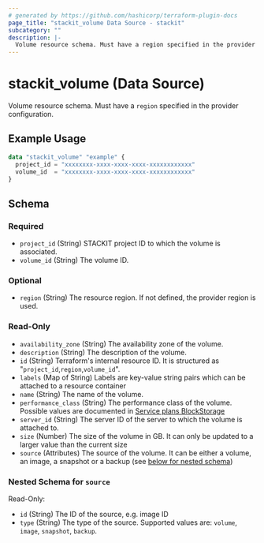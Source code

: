 ```yaml
---
# generated by https://github.com/hashicorp/terraform-plugin-docs
page_title: "stackit_volume Data Source - stackit"
subcategory: ""
description: |-
  Volume resource schema. Must have a region specified in the provider configuration.
---
```


# stackit_volume (Data Source)

Volume resource schema. Must have a `region` specified in the provider configuration.

## Example Usage

```terraform
data "stackit_volume" "example" {
  project_id = "xxxxxxxx-xxxx-xxxx-xxxx-xxxxxxxxxxxx"
  volume_id  = "xxxxxxxx-xxxx-xxxx-xxxx-xxxxxxxxxxxx"
}
```

<!-- schema generated by tfplugindocs -->
## Schema

### Required

- `project_id` (String) STACKIT project ID to which the volume is associated.
- `volume_id` (String) The volume ID.

### Optional

- `region` (String) The resource region. If not defined, the provider region is used.

### Read-Only

- `availability_zone` (String) The availability zone of the volume.
- `description` (String) The description of the volume.
- `id` (String) Terraform's internal resource ID. It is structured as "`project_id`,`region`,`volume_id`".
- `labels` (Map of String) Labels are key-value string pairs which can be attached to a resource container
- `name` (String) The name of the volume.
- `performance_class` (String) The performance class of the volume. Possible values are documented in [Service plans BlockStorage](https://docs.stackit.cloud/stackit/en/service-plans-blockstorage-75137974.html#ServiceplansBlockStorage-CurrentlyavailableServicePlans%28performanceclasses%29)
- `server_id` (String) The server ID of the server to which the volume is attached to.
- `size` (Number) The size of the volume in GB. It can only be updated to a larger value than the current size
- `source` (Attributes) The source of the volume. It can be either a volume, an image, a snapshot or a backup (see [below for nested schema](#nestedatt--source))

<a id="nestedatt--source"></a>
### Nested Schema for `source`

Read-Only:

- `id` (String) The ID of the source, e.g. image ID
- `type` (String) The type of the source. Supported values are: `volume`, `image`, `snapshot`, `backup`.
